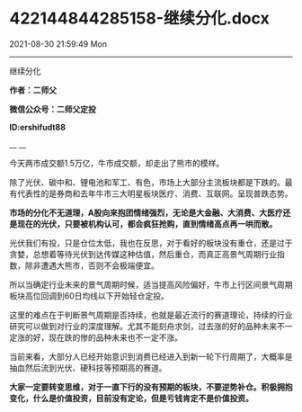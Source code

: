 # 422144844285158-继续分化.docx

2021-08-30 21:59:49 Mon

----

继续分化

__作者：二师父__

__微信公众号：二师父定投__

__ID:ershifudt88__

__ __

今天两市成交额1\.5万亿，牛市成交额，却走出了熊市的模样。

除了光伏、碳中和、锂电池和军工、有色，市场上大部分主流板块都是下跌的。最有代表性的是券商和去年牛市三大明星板块医疗、消费、互联网。呈现普跌态势。

__市场的分化不无道理，A股向来抱团情绪强烈，无论是大金融、大消费、大医疗还是现在的光伏，只要被机构认可，都会疯狂抢购，直到情绪高点再一哄而散。__

光伏我们有投，只是仓位太低，我也在反思，对于看好的板块没有重仓，还是过于贪婪，总想着等待光伏到达传媒这种估值，然后重仓，而真正高景气周期行业指数，除非遭遇大熊市，否则不会极端便宜。

所以当确定行业未来的景气周期时候，适当提高风险偏好，牛市上行区间景气周期板块高位回调到60日均线以下开始轻仓定投。

这里的难点在于判断景气周期是否持续，也就是最近流行的赛道理论，持续的行业研究可以做到对行业的深度理解。尤其不能刻舟求剑，过去涨的好的品种未来不一定涨的好，现在跌的惨的品种未来也不一定不涨。

当前来看，大部分人已经开始意识到消费已经进入到新一轮下行周期了，大概率是抽血然后流到光伏、硬科技等预期高的赛道。

__大家一定要转变思维，对于一直下行的没有预期的板块，不要逆势补仓。积极拥抱变化，什么是价值投资，目前没有定论，但是亏钱肯定不是价值投资。__

